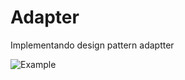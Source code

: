 # Adapter
Implementando design pattern adaptter

![Example](https://github.com/Lipe1994/pattern_adapter/blob/main/example.png)